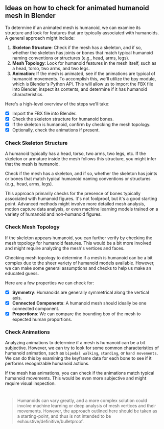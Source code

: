 ## Ideas on how to check for animated humanoid mesh in Blender

To determine if an animated mesh is humanoid, we can examine its structure and look for features that are typically associated with humanoids. A general approach might include:

1. **Skeleton Structure**: Check if the mesh has a skeleton, and if so, whether the skeleton has joints or bones that match typical humanoid naming conventions or structures (e.g., head, arms, legs).
1. **Mesh Topology**: Look for humanoid features in the mesh itself, such as a head, torso, two arms, and two legs.
1. **Animation**: If the mesh is animated, see if the animations are typical of humanoid movements.
To accomplish this, we'll utilize the bpy module, which is Blender's Python API. This will allow us to import the FBX file into Blender, inspect its contents, and determine if it has humanoid characteristics.

Here's a high-level overview of the steps we'll take:

- [x] Import the FBX file into Blender.
- [x] Check the skeleton structure for humanoid bones.
- [x] If the skeleton is humanoid, confirm by checking the mesh topology.
- [x] Optionally, check the animations if present.

### Check Skeleton Structure

A humanoid typically has a head, torso, two arms, two legs, etc. If the skeleton or armature inside the mesh follows this structure, you might infer that the mesh is humanoid.

Check if the mesh has a skeleton, and if so, whether the skeleton has joints or bones that match typical humanoid naming conventions or structures (e.g., head, arms, legs).

This approach primarily checks for the presence of bones typically associated with humanoid figures. It's not foolproof, but it's a good starting point. Advanced methods might involve more detailed mesh analysis, motion capture data analysis, or even machine learning models trained on a variety of humanoid and non-humanoid figures.

### Check Mesh Topology

If the skeleton appears humanoid, you can further verify by checking the mesh topology for humanoid features. This would be a bit more involved and might require analyzing the mesh's vertices and faces.

Checking mesh topology to determine if a mesh is humanoid can be a bit complex due to the sheer variety of humanoid models available. However, we can make some general assumptions and checks to help us make an educated guess.

Here are a few properties we can check for:

- [x] **Symmetry**: Humanoids are generally symmetrical along the vertical axis.
- [x] **Connected Components**: A humanoid mesh should ideally be one connected component.
- [x] **Proportions**: We can compare the bounding box of the mesh to expected human proportions.

### Check Animations

Analyzing animations to determine if a mesh is humanoid can be a bit subjective. However, we can try to look for some common characteristics of humanoid animation, such as `bipedal walking`, `standing`, or `hand movements`. We can do this by examining the keyframe data for each bone to see if it performs recognizable humanoid actions.

If the mesh has animations, you can check if the animations match typical humanoid movements. This would be even more subjective and might require visual inspection.

#

> Humanoids can vary greatly, and a more complex solution could involve machine learning or deep analysis of mesh vertices and their movements. However, the approach outlined here should be taken as a starting-point, and thus is not intended to be exhaustive/definitive/bulletproof.

